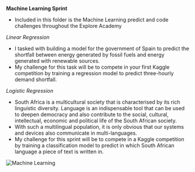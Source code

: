**Machine Learning Sprint**

- Included in this folder is the Machine Learning predict and code challenges throughout the Explore Academy  

*Linear Regression*

- I tasked with building a model for the government of Spain to predict the shortfall between energy generated by fossil fuels and energy generated with
renewable sources. 
- My challenge for this task will be to compete in your first Kaggle competition by training a regression model to predict three-hourly
demand shortfall.

*Logistic Regression*
- South Africa is a multicultural society that is characterised by its rich linguistic diversity. Language is an indispensable tool that can be used to deepen democracy and also contribute to the social, cultural, intellectual, economic and political life of the South African society. 
- With such a multilingual population, it is only obvious that our systems and devices also communicate in multi-languages.
- My challenge for this sprint will be to compete in a Kaggle competition by training a classification model to predict in which South African language a piece of text is written in.

![Machine Learning](https://www.atriainnovation.com/wp-content/uploads/2021/02/portada.jpg)
